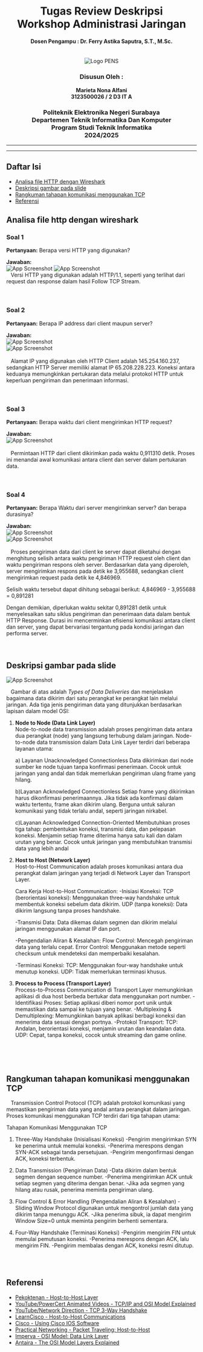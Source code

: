 <div align="center">
    <h1 style="text-align: center;font-weight: bold">Tugas Review Deskripsi<br>Workshop Administrasi Jaringan</h1>
    <h4 style="text-align: center;">Dosen Pengampu : Dr. Ferry Astika Saputra, S.T., M.Sc.</h4>
</div>
<br />
<div align="center">
    <img src="Assets/Logo_PENS.png" alt="Logo PENS">
    <h3 style="text-align: center;">Disusun Oleh : </h3>
    <p style="text-align: center;">
        <strong>Marieta Nona Alfani</strong><br>
        <strong>3123500026 / 2 D3 IT A</strong><br>
    </p>

<h3>Politeknik Elektronika Negeri Surabaya<br>Departemen Teknik
Informatika Dan Komputer<br>Program Studi Teknik Informatika<br>2024/2025</h3>
    <hr>
    <hr>
</div>


## Daftar Isi
- [Analisa file HTTP dengan Wireshark](#analisa-file-http-dengan-wireshark)
- [Deskripsi gambar pada slide](#deskripsi-gambar-pada-slide)
- [Rangkuman tahapan komunikasi menggunakan TCP](#rangkuman-tahapan-komunikasi-menggunakan-tcp)
- [Referensi](#referensi)

## Analisa file http dengan wireshark

### Soal 1

**Pertanyaan:**
Berapa versi HTTP yang digunakan?

**Jawaban:** <br>
![App Screenshot](Assets/no1.jpg)
![App Screenshot](Assets/no1a.jpg)<br>
&nbsp;&nbsp; Versi HTTP yang digunakan adalah HTTP/1.1, seperti yang terlihat dari request dan response dalam hasil Follow TCP Stream.
<br>
<br>
<br>
### Soal 2

**Pertanyaan:**
Berapa IP address dari client maupun server?

**Jawaban:** <br>
![App Screenshot](Assets/no2.jpg)<br>
![App Screenshot](Assets/no3.jpg)<br><br>
&nbsp;&nbsp;  Alamat IP yang digunakan oleh HTTP Client adalah 145.254.160.237, sedangkan HTTP Server memiliki alamat IP 65.208.228.223. Koneksi antara keduanya memungkinkan pertukaran data melalui protokol HTTP untuk keperluan pengiriman dan penerimaan informasi.
<br>
<br>
<br>
### Soal 3

**Pertanyaan:**
Berapa waktu dari client mengirimkan HTTP request?

**Jawaban:** <br>
![App Screenshot](Assets/no4.jpg)<br><br>
&nbsp;&nbsp;  Permintaan HTTP dari client dikirimkan pada waktu 0,911310 detik. Proses ini menandai awal komunikasi antara client dan server dalam pertukaran data. 
<br>
<br>
<br>
### Soal 4

**Pertanyaan:**
Berapa Waktu dari server mengirimkan server? dan berapa durasinya?

**Jawaban:** <br>
![App Screenshot](Assets/no5.jpg)<br>
![App Screenshot](Assets/no6.jpg)<br><br>
&nbsp;&nbsp; Proses pengiriman data dari client ke server dapat diketahui dengan menghitung selisih antara waktu pengiriman HTTP request oleh client dan waktu pengiriman respons oleh server. Berdasarkan data yang diperoleh, server mengirimkan respons pada detik ke 3,955688, sedangkan client mengirimkan request pada detik ke 4,846969.

Selisih waktu tersebut dapat dihitung sebagai berikut:
4,846969 - 3,955688 = 0,891281

   Dengan demikian, diperlukan waktu sekitar 0,891281 detik untuk menyelesaikan satu siklus pengiriman dan penerimaan data dalam bentuk HTTP Response. Durasi ini mencerminkan efisiensi komunikasi antara client dan server, yang dapat bervariasi tergantung pada kondisi jaringan dan performa server. 
<br>
<br>
<br>
## Deskripsi gambar pada slide 
![App Screenshot](Assets/no7.png)<br>

&nbsp;&nbsp; Gambar di atas adalah *Types of Data Deliveries* dan menjelaskan bagaimana data dikirim dari satu perangkat ke perangkat lain melalui jaringan. Ada tiga jenis pengiriman data yang ditunjukkan berdasarkan lapisan dalam model OSI:

1. **Node to Node (Data Link Layer)**  
Node-to-node data transmission adalah proses pengiriman data antara dua perangkat (node) yang langsung terhubung dalam jaringan. Node-to-node data transmission dalam Data Link Layer terdiri dari beberapa layanan utama:

    a) Layanan Unacknowledged Connectionless
    Data dikirimkan dari node sumber ke node tujuan tanpa konfirmasi penerimaan. Cocok untuk jaringan yang andal dan tidak memerlukan pengiriman        ulang frame yang hilang.

    b)Layanan Acknowledged Connectionless
    Setiap frame yang dikirimkan harus dikonfirmasi penerimaannya. Jika tidak ada konfirmasi dalam waktu tertentu, frame akan dikirim ulang.            Berguna untuk saluran komunikasi yang tidak terlalu andal, seperti jaringan nirkabel.

    c)Layanan Acknowledged Connection-Oriented
    Membutuhkan proses tiga tahap: pembentukan koneksi, transmisi data, dan pelepasan koneksi. Menjamin setiap frame diterima hanya satu kali dan       dalam urutan yang benar. Cocok untuk jaringan yang membutuhkan transmisi data yang lebih andal​

2. **Host to Host (Network Layer)**  
   Host-to-Host Communication adalah proses komunikasi antara dua perangkat dalam jaringan yang terjadi di Network Layer dan Transport Layer.

    Cara Kerja Host-to-Host Communication:
    -Inisiasi Koneksi:
       TCP (berorientasi koneksi): Menggunakan three-way handshake untuk membentuk koneksi sebelum data dikirim.
        UDP (tanpa koneksi): Data dikirim langsung tanpa proses handshake.

    -Transmisi Data:
        Data dikemas dalam segmen dan dikirim melalui jaringan menggunakan alamat IP dan port.

   -Pengendalian Aliran & Kesalahan:
        Flow Control: Mencegah pengiriman data yang terlalu cepat.
        Error Control: Menggunakan metode seperti checksum untuk mendeteksi dan memperbaiki kesalahan.

    -Terminasi Koneksi:
        TCP: Menggunakan four-way handshake untuk menutup koneksi.
        UDP: Tidak memerlukan terminasi khusus.

3. **Process to Process (Transport Layer)**  
   Process-to-Process Communication di Transport Layer memungkinkan aplikasi di dua host berbeda bertukar data menggunakan port number.
        -Identifikasi Proses: Setiap aplikasi diberi nomor port unik untuk memastikan data sampai ke tujuan yang benar.
        -Multiplexing & Demultiplexing: Memungkinkan banyak aplikasi berbagi koneksi dan menerima data sesuai dengan portnya.
        -Protokol Transport:
            TCP: Andalan, berorientasi koneksi, menjamin urutan dan keandalan data.
            UDP: Cepat, tanpa koneksi, cocok untuk streaming dan game online.
<br>
<br>
<br>

## Rangkuman tahapan komunikasi menggunakan TCP
&nbsp;&nbsp; Transmission Control Protocol (TCP) adalah protokol komunikasi yang memastikan pengiriman data yang andal antara perangkat dalam jaringan. Proses komunikasi menggunakan TCP terdiri dari tiga tahapan utama:

Tahapan Komunikasi Menggunakan TCP
1. Three-Way Handshake (Inisialisasi Koneksi)
-Pengirim mengirimkan SYN ke penerima untuk memulai koneksi.
-Penerima merespons dengan SYN-ACK sebagai tanda persetujuan.
-Pengirim mengonfirmasi dengan ACK, koneksi terbentuk.

2. Data Transmission (Pengiriman Data)
-Data dikirim dalam bentuk segmen dengan sequence number.
-Penerima mengirimkan ACK untuk setiap segmen yang diterima dengan benar.
-Jika ada segmen yang hilang atau rusak, penerima meminta pengiriman ulang.

3. Flow Control & Error Handling (Pengendalian Aliran & Kesalahan)
-Sliding Window Protocol digunakan untuk mengontrol jumlah data yang dikirim tanpa menunggu ACK.
-Jika penerima sibuk, ia dapat mengirim Window Size=0 untuk meminta pengirim berhenti sementara.

4. Four-Way Handshake (Terminasi Koneksi)
-Pengirim mengirim FIN untuk memulai pemutusan koneksi.
-Penerima merespons dengan ACK, lalu mengirim FIN.
-Pengirim membalas dengan ACK, koneksi resmi ditutup.
<br>
<br>

## Referensi
- [Pekoktenan - Host-to-Host Layer](https://pekoktenan.wordpress.com/2009/04/02/host-to-host-layer/comment-page-1/)
- [YouTube/PowerCert Animated Videos - TCP/IP and OSI Model Explained](https://www.youtube.com/watch?v=5o8CwafCxnU)
- [YouTube/Network Direction - TCP 3-Way Handshake](https://www.youtube.com/watch?v=xMtP5ZB3wSk)
- [LearnCisco - Host-to-Host Communications](https://www.learncisco.net/courses/icnd-1/building-a-network/host-to-host-communications.html)
- [Cisco - Using Cisco IOS Software](http://cisco.com/E-Learning/bulk/public/tac/cim/cib/using_cisco_ios_software/linked/tcpip.htm)
- [Practical Networking - Packet Traveling: Host-to-Host](http://practicalnetworking.net/series/packet-traveling/host-to-host/)
- [Imperva - OSI Model: Data Link Layer](https://www.imperva.com/learn/application-security/osi-model/)
- [Antaira - The OSI Model Layers Explained](https://www.antaira.com/Blog-The-OSI-Model-Layers-Explained)
